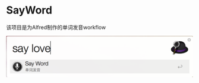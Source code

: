# SayWord
该项目是为Alfred制作的单词发音workflow

 ![image](https://github.com/geekbing/SayWord/blob/master/example.png)
 